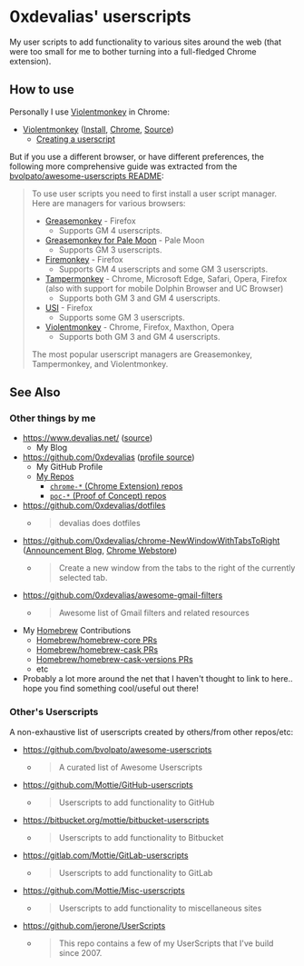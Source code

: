 # 0xdevalias' userscripts

My user scripts to add functionality to various sites around the web (that were too small for me to bother turning into a full-fledged Chrome extension).

## How to use

Personally I use [Violentmonkey](https://violentmonkey.github.io/) in Chrome:

- [Violentmonkey](https://violentmonkey.github.io/) ([Install](https://violentmonkey.github.io/get-it/), [Chrome](https://chrome.google.com/webstore/detail/violentmonkey/jinjaccalgkegednnccohejagnlnfdag?hl=en), [Source](https://github.com/violentmonkey/violentmonkey))
  - [Creating a userscript](https://violentmonkey.github.io/guide/creating-a-userscript/)

But if you use a different browser, or have different preferences, the following more comprehensive guide was extracted from the [bvolpato/awesome-userscripts README](https://github.com/bvolpato/awesome-userscripts#how-to-use):

> To use user scripts you need to first install a user script manager. Here are managers for various browsers:
> 
> - [Greasemonkey](http://www.greasespot.net/) - Firefox
>   - Supports GM 4 userscripts.
> - [Greasemonkey for Pale Moon](https://github.com/janekptacijarabaci/greasemonkey/releases) - Pale Moon
>   - Supports GM 3 userscripts.
> - [Firemonkey](https://addons.mozilla.org/firefox/addon/firemonkey/) - Firefox
>   - Supports GM 4 userscripts and some GM 3 userscripts.
> - [Tampermonkey](https://tampermonkey.net/) - Chrome, Microsoft Edge, Safari, Opera, Firefox (also with support for mobile Dolphin Browser and UC Browser)
>   - Supports both GM 3 and GM 4 userscripts.
> - [USI](https://addons.mozilla.org/firefox/addon/userunified-script-injector/) - Firefox
>   - Supports some GM 3 userscripts.
> - [Violentmonkey](https://violentmonkey.github.io/) - Chrome, Firefox, Maxthon, Opera
>   - Supports both GM 3 and GM 4 userscripts.
> 
> The most popular userscript managers are Greasemonkey, Tampermonkey, and Violentmonkey.

## See Also

### Other things by me

- https://www.devalias.net/ ([source](https://github.com/0xdevalias/devalias.net))
  - My Blog
- https://github.com/0xdevalias ([profile source](https://github.com/0xdevalias/0xdevalias))
  - My GitHub Profile
  - [My Repos](https://github.com/0xdevalias?tab=repositories)
    - [`chrome-*` (Chrome Extension) repos](https://github.com/0xdevalias?tab=repositories&q=chrome-&type=&language=&sort=)
    - [`poc-*` (Proof of Concept) repos](https://github.com/0xdevalias?tab=repositories&q=poc-&type=&language=&sort=)
- https://github.com/0xdevalias/dotfiles
  - > devalias does dotfiles
- https://github.com/0xdevalias/chrome-NewWindowWithTabsToRight ([Announcement Blog](https://www.devalias.net/dev/chrome-extensions/new-window-with-tabs-to-right/), [Chrome Webstore](https://chrome.google.com/webstore/detail/new-window-with-tabs-to-r/ldahcfljppchbfgdokomobmfdfplaman))
  - > Create a new window from the tabs to the right of the currently selected tab.
- https://github.com/0xdevalias/awesome-gmail-filters
  - > Awesome list of Gmail filters and related resources
- My [Homebrew](https://brew.sh/) Contributions
  - [Homebrew/homebrew-core PRs](https://github.com/Homebrew/homebrew-core/pulls?q=is%3Apr+author%3A0xdevalias)
  - [Homebrew/homebrew-cask PRs](https://github.com/Homebrew/homebrew-cask/pulls?q=is%3Apr+author%3A0xdevalias)
  - [Homebrew/homebrew-cask-versions PRs](https://github.com/Homebrew/homebrew-cask-versions/pulls?q=is%3Apr+author%3A0xdevalias)
  - etc
- Probably a lot more around the net that I haven't thought to link to here.. hope you find something cool/useful out there!

### Other's Userscripts

A non-exhaustive list of userscripts created by others/from other repos/etc:

- https://github.com/bvolpato/awesome-userscripts
  - > A curated list of Awesome Userscripts
- https://github.com/Mottie/GitHub-userscripts
  - > Userscripts to add functionality to GitHub
- https://bitbucket.org/mottie/bitbucket-userscripts
  - > Userscripts to add functionality to Bitbucket
- https://gitlab.com/Mottie/GitLab-userscripts
  - > Userscripts to add functionality to GitLab
- https://github.com/Mottie/Misc-userscripts
  - > Userscripts to add functionality to miscellaneous sites
- https://github.com/jerone/UserScripts
  - > This repo contains a few of my UserScripts that I've build since 2007.
